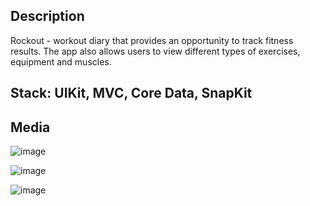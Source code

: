 ## Description
Rockout - workout diary that provides an opportunity to track fitness results. The app also allows users to view different types of exercises, equipment and muscles.

## Stack: UIKit, MVC, Core Data, SnapKit

## Media

![image](https://github.com/kostya-lee003/Rockout/assets/72404363/aafc0d7b-017a-4742-9e70-87899af4a0ec)

![image](https://github.com/kostya-lee003/Rockout/assets/72404363/381e05bd-2f89-41e9-9aaa-81f6eccb235e)

![image](https://github.com/kostya-lee003/Rockout/assets/72404363/8914f1e3-7dff-40b2-bbb2-d1a4bb5931eb)
